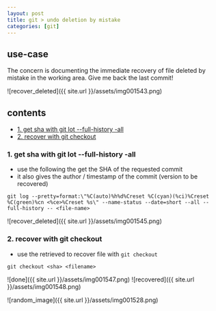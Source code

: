 ```yaml
---
layout: post
title: git > undo deletion by mistake
categories: [git]
---
```

## use-case
The concern is documenting the immediate recovery of file deleted by mistake in the working area. Give me back the last commit! 

![recover_deleted]({{ site.url }}/assets/img001543.png)

## contents
<!-- TOC -->

- [1. get sha with git lot --full-history -all <filename>](#1-get-sha-with-git-lot---full-history--all-filename)
- [2. recover with git checkout <sha> <file-name>](#2-recover-with-git-checkout-sha-file-name)

<!-- /TOC -->

### 1. get sha with git lot --full-history -all <filename>
* use the following the get the SHA of the requested commit
* it also gives the author / timestamp of the commit (version to be recovered)

```
git log --pretty=format:\"%C(auto)%h%d%Creset %C(cyan)(%ci)%Creset %C(green)%cn <%ce>%Creset %s\" --name-status --date=short --all --full-history -- <file-name>
```
![recover_deleted]({{ site.url }}/assets/img001545.png)

### 2. recover with git checkout <sha> <file-name>
* use the retrieved <sha> to recover file with `git checkout` 

```
git checkout <sha> <filename>
```

![done]({{ site.url }}/assets/img001547.png)
![recovered]({{ site.url }}/assets/img001548.png)

![random_image]({{ site.url }}/assets/img001528.png)

